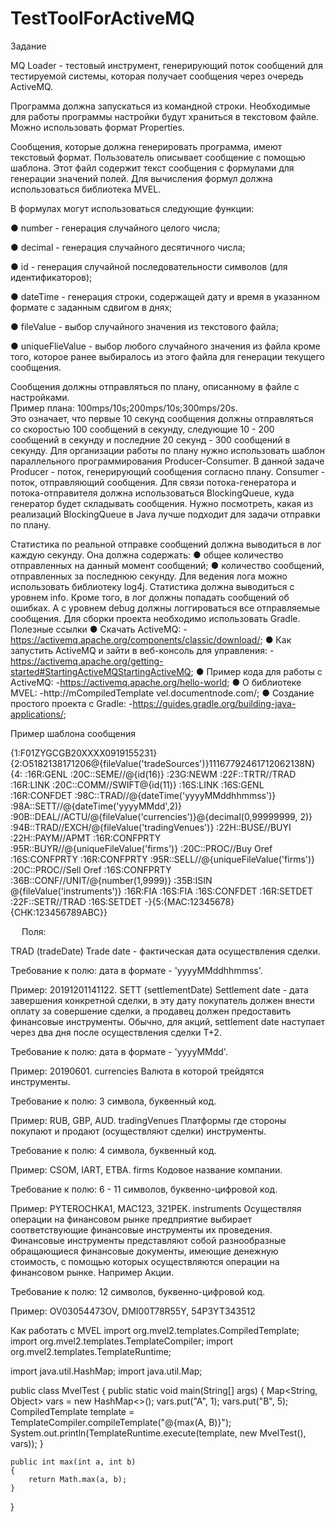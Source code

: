 # TestToolForActiveMQ
Задание

MQ Loader - тестовый инструмент, генерирующий поток сообщений для тестируемой системы, которая получает сообщения через очередь ActiveMQ.

Программа должна запускаться из командной строки. Необходимые для работы программы настройки будут храниться в текстовом файле. Можно использовать формат Properties.

Сообщения, которые должна генерировать программа, имеют текстовый формат. Пользователь описывает сообщение с помощью шаблона. Этот файл содержит текст сообщения с формулами для генерации значений полей. Для вычисления формул должна использоваться библиотека MVEL.

В формулах могут использоваться следующие функции:

● number - генерация случайного целого числа;

● decimal - генерация случайного десятичного числа;

● id - генерация случайной последовательности символов (для идентификаторов);

● dateTime - генерация строки, содержащей дату и время в указанном формате с заданным сдвигом в днях;

● fileValue - выбор случайного значения из текстового файла;

● uniqueFlieValue - выбор любого случайного значения из файла кроме того, которое ранее выбиралось из этого файла для генерации текущего сообщения.

Сообщения должны отправляться по плану, описанному в файле с настройками.<br/> 
Пример плана: 100mps/10s;200mps/10s;300mps/20s.<br/>
Это означает, что первые 10 секунд сообщения должны отправляться со скоростью 100 сообщений в секунду, следующие 10 - 200 сообщений в секунду и последние 20 секунд - 300 сообщений в секунду. 
Для организации работы по плану нужно использовать шаблон параллельного программирования Producer-Consumer. 
В данной задаче Producer - поток, генерирующий сообщения согласно плану. Consumer - поток, отправляющий сообщения. 
Для связи потока-генератора и потока-отправителя должна использоваться BlockingQueue, куда генератор будет складывать сообщения. 
Нужно посмотреть, какая из реализаций BlockingQueue в Java лучше подходит для задачи отправки по плану.

Статистика по реальной отправке сообщений должна выводиться в лог каждую секунду. Она должна содержать:
● общее количество отправленных на данный момент сообщений;
● количество сообщений, отправленных за последнюю секунду.
Для ведения лога можно использовать библиотеку log4j. Статистика должна выводиться с уровнем info. Кроме того, в лог должны попадать сообщений об ошибках. А с уровнем debug должны логгироваться все отправляемые сообщения.
Для сборки проекта необходимо использовать Gradle.
Полезные ссылки
● Скачать ActiveMQ: -https://activemq.apache.org/components/classic/download/;
● Как запустить ActiveMQ и зайти в веб-консоль для управления: -https://activemq.apache.org/getting-started#StartingActiveMQStartingActiveMQ;
● Пример кода для работы с ActiveMQ: -https://activemq.apache.org/hello-world;
● О библиотеке MVEL: -http://mCompiledTemplate vel.documentnode.com/;
● Создание простого проекта с Gradle: -https://guides.gradle.org/building-java-applications/;

Пример шаблона сообщения

{1:F01ZYGCGB20XXXX0919155231}{2:O5182138171206@{fileValue('tradeSources')}11167792461712062138N}{4:
:16R:GENL
:20C::SEME//@{id(16)}
:23G:NEWM
:22F::TRTR//TRAD
:16R:LINK
:20C::COMM//SWIFT@{id(11)}
:16S:LINK
:16S:GENL
:16R:CONFDET
:98C::TRAD//@{dateTime('yyyyMMddhhmmss')}
:98A::SETT//@{dateTime('yyyyMMdd',2)}
:90B::DEAL//ACTU/@{fileValue('currencies')}@{decimal(0,99999999, 2)}
:94B::TRAD//EXCH/@{fileValue('tradingVenues')}
:22H::BUSE//BUYI
:22H::PAYM//APMT
:16R:CONFPRTY
:95R::BUYR//@{uniqueFileValue('firms')}
:20C::PROC//Buy Oref
:16S:CONFPRTY
:16R:CONFPRTY
:95R::SELL//@{uniqueFileValue('firms')}
:20C::PROC//Sell Oref
:16S:CONFPRTY
:36B::CONF//UNIT/@{number(1,9999)}
:35B:ISIN @{fileValue('instruments')}
:16R:FIA
:16S:FIA
:16S:CONFDET
:16R:SETDET
:22F::SETR//TRAD
:16S:SETDET
-}{5:{MAC:12345678}{CHK:123456789ABC}}


 
Поля:

TRAD (tradeDate)	Trade date - фактическая дата осуществления сделки.

Требование к полю: дата в формате - 'yyyyMMddhhmmss'.

Пример: 20191201141122.
SETT (settlementDate)	Settlement date - дата завершения конкретной сделки, в эту дату покупатель должен внести оплату за совершение сделки, а продавец должен предоставить финансовые инструменты. Обычно, для акций, settlement date наступает через два дня после осуществления сделки T+2.

Требование к полю: дата в формате - 'yyyyMMdd'.

Пример: 20190601.
currencies	Валюта в которой трейдятся инструменты.

Требование к полю: 3 символа, буквенный код.

Пример: RUB, GBP, AUD.
tradingVenues	Платформы где стороны покупают и продают (осуществляют сделки) инструменты.

Требование к полю: 4 символа, буквенный код.

Пример: CSOM, IART, ETBA.
firms	Кодовое название компании.

Требование к полю: 6 - 11 символов, буквенно-цифровой код.

Пример: PYTEROCHKA1, MAC123, 321PEK.
instruments	Осуществляя операции на финансовом рынке предприятие выбирает соответствующие финансовые инструменты их проведения. Финансовые инструменты представляют собой разнообразные обращающиеся финансовые документы, имеющие денежную стоимость, с помощью которых осуществляются операции на финансовом рынке. Например Акции.

Требование к полю: 12 символов, буквенно-цифровой код.

Пример: OV03054473OV, DMI00T78R55Y, 54P3YT343512


Как работать с MVEL
import org.mvel2.templates.CompiledTemplate;
import org.mvel2.templates.TemplateCompiler;
import org.mvel2.templates.TemplateRuntime;

import java.util.HashMap;
import java.util.Map;

public class MvelTest
{
	public static void main(String[] args)
	{
		Map<String, Object> vars = new HashMap<>();
		vars.put("A", 1);
		vars.put("B", 5);
		CompiledTemplate template = TemplateCompiler.compileTemplate("@{max(A, B)}");
		System.out.println(TemplateRuntime.execute(template, new MvelTest(), vars));
	}
	
	public int max(int a, int b)
	{
		return Math.max(a, b);
	}
}

